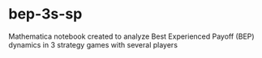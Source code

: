 # bep-3s-sp
Mathematica notebook created to analyze Best Experienced Payoff (BEP) dynamics in 3 strategy games with several players
